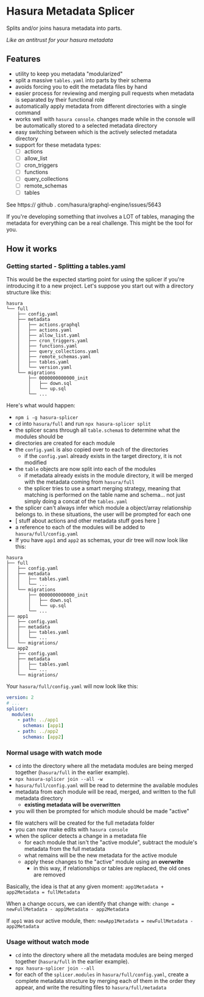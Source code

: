 # Hasura Metadata Splicer

Splits and/or joins hasura metadata into parts.

*Like an antitrust for your hasura metadata*

## Features

- utility to keep you metadata "modularized"
- split a massive `tables.yaml` into parts by their schema
- avoids forcing you to edit the metadata files by hand
- easier process for reviewing and merging pull requests when metadata is separated by their functional role
- automatically apply metadata from different directories with a single command
- works well with `hasura console`. changes made while in the console will be automatically stored to a selected metadata directory
- easy switching between which is the actively selected metadata directory
- support for these metadata types:
    - [ ] actions
    - [ ] allow_list
    - [ ] cron_triggers
    - [ ] functions
    - [ ] query_collections
    - [ ] remote_schemas
    - [ ] tables

See https:// github . com/hasura/graphql-engine/issues/5643

If you're developing something that involves a LOT of tables, managing the metadata for everything can be a real challenge. This might be the tool for you.

## How it works

### Getting started - Splitting a tables.yaml

This would be the expected starting point for using the splicer if you're introducing it to a new project. Let's suppose you start out with a directory structure like this:

```
hasura
└── full
    ├── config.yaml
    ├── metadata
    │   ├── actions.graphql
    │   ├── actions.yaml
    │   ├── allow_list.yaml
    │   ├── cron_triggers.yaml
    │   ├── functions.yaml
    │   ├── query_collections.yaml
    │   ├── remote_schemas.yaml
    │   ├── tables.yaml
    │   └── version.yaml
    └── migrations
        ├── 0000000000000_init
        │   ├── down.sql
        │   └── up.sql
        └── ...
```

Here's what would happen:

- `npm i -g hasura-splicer`
- `cd` into `hasura/full` and run `npx hasura-splicer split`
- the splicer scans through all `table.schema`s to determine what the modules should be
- directories are created for each module
- the `config.yaml` is also copied over to each of the directories
    - if the `config.yaml` already exists in the target directory, it is not modified
- the `table` objects are now split into each of the modules
    - if metadata already exists in the module directory, it will be merged with the metadata coming from `hasura/full`
    - the splicer tries to use a smart merging strategy, meaning that matching is performed on the table name and schema... not just simply doing a concat of the `tables.yaml`
- the splicer can't always infer which module a object/array relationship belongs to. in these situations, the user will be prompted for each one
- [ stuff about actions and other metadata stuff goes here ]
- a reference to each of the modules will be added to `hasura/full/config.yaml`
- If you have `app1` and `app2` as schemas, your dir tree will now look like this:
```
hasura
├── full
│   ├── config.yaml
│   ├── metadata
│   │   ├── tables.yaml
│   │   └── ...
│   └── migrations
│       ├── 0000000000000_init
│       │   ├── down.sql
│       │   └── up.sql
│       └── ...
├── app1
│   ├── config.yaml
│   ├── metadata
│   │   ├── tables.yaml
│   │   └── ...
│   └── migrations/
└── app2
    ├── config.yaml
    ├── metadata
    │   ├── tables.yaml
    │   └── ...
    └── migrations/
```

Your `hasura/full/config.yaml` will now look like this:
```yaml
version: 2
# ...
splicer:
  modules:
    - path: ../app1
      schemas: [app1]
    - path: ../app2
      schemas: [app2]
```

### Normal usage with watch mode

- `cd` into the directory where all the metadata modules are being merged together (`hasura/full` in the earlier example).
- `npx hasura-splicer join --all -w`
- `hasura/full/config.yaml` will be read to determine the available modules
- metadata from each module will be read, merged, and written to the full metadata directory
    - **existing metadata will be overwritten**
- you will then be prompted for which module should be made "active"
<!-- - the newly merged full metadata structure will be read and be made the "current" -->
- file watchers will be created for the full metadata folder
- you can now make edits with `hasura console`
- when the splicer detects a change in a metadata file
    <!-- - take the old "current" full metadata -->
    - for each module that isn't the "active module", subtract the module's metadata from the full metadata
    - what remains will be the new metadata for the active module
    - apply these changes to the "active" module using an **overwrite**
        - in this way, if relationships or tables are replaced, the old ones are removed

Basically, the idea is that at any given moment: `app1Metadata + app2Metadata = fullMetadata`

When a change occurs, we can identify that change with: `change = newFullMetadata - app1Metadata - app2Metadata`

If `app1` was our active module, then: `newApp1Metadata = newFullMetadata - app2Metadata`

### Usage without watch mode

- `cd` into the directory where all the metadata modules are being merged together (`hasura/full` in the earlier example).
- `npx hasura-splicer join --all`
- for each of the `splicer.modules` in `hasura/full/config.yaml`, create a complete metadata structure by merging each of them in the order they appear, and write the resulting files to `hasura/full/metadata`
